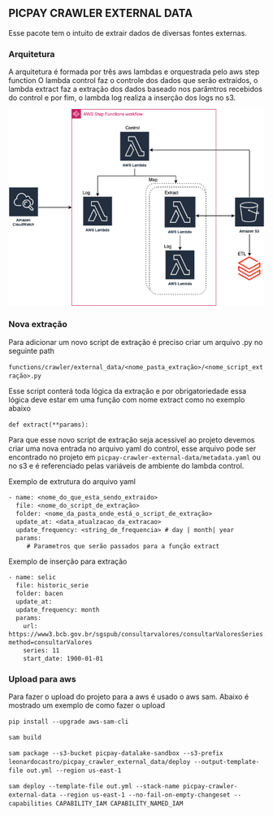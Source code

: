 ## PICPAY CRAWLER EXTERNAL DATA

Esse pacote tem o intuito de extrair dados de diversas fontes externas.

### Arquitetura

A arquitetura é formada por três aws lambdas e orquestrada pelo aws step function 
O lambda control faz o controle dos dados que serão extraídos, o lambda extract faz a extração dos dados baseado nos parâmtros recebidos do control
e por fim, o lambda log realiza a inserção dos logs no s3.

![Alt text](extract_digram.drawio.png "Arquitetura")

### Nova extração

Para adicionar um novo script de extração é preciso criar um arquivo .py no seguinte path 

`functions/crawler/external_data/<nome_pasta_extração>/<nome_script_extração>.py`

Esse script conterá toda lógica da extração e por obrigatoriedade essa lógica deve estar em uma função com nome extract como no exemplo abaixo

`def extract(**params):`

Para que esse novo script de extração seja acessivel ao projeto devemos criar uma nova entrada no arquivo yaml do control,
esse arquivo pode ser encontrado no projeto em `picpay-crawler-external-data/metadata.yaml` ou no s3 e 
é referenciado pelas variáveis de ambiente do lambda control.

Exemplo de extrutura do arquivo yaml

```
- name: <nome_do_que_esta_sendo_extraido>
  file: <nome_do_script_de_extração>
  folder: <nome_da_pasta_onde_está_o_script_de_extração>
  update_at: <data_atualzacao_da_extracao>
  update_frequency: <string_de_frequencia> # day | month| year
  params: 
     # Parametros que serão passados para a função extract
```

Exemplo de inserção para extração

```
- name: selic
  file: historic_serie
  folder: bacen
  update_at:
  update_frequency: month
  params: 
    url: https://www3.bcb.gov.br/sgspub/consultarvalores/consultarValoresSeries.do?method=consultarValores
    series: 11
    start_date: 1900-01-01
```

### Upload para aws

Para fazer o upload do projeto para a aws é usado o aws sam. Abaixo é mostrado um exemplo de como fazer o upload

`pip install --upgrade aws-sam-cli`

`sam build`

`sam package --s3-bucket picpay-datalake-sandbox --s3-prefix leonardocastro/picpay_crawler_external_data/deploy --output-template-file out.yml --region us-east-1`

`sam deploy --template-file out.yml --stack-name picpay-crawler-external-data --region us-east-1 --no-fail-on-empty-changeset --capabilities CAPABILITY_IAM CAPABILITY_NAMED_IAM`

